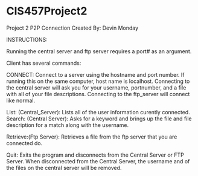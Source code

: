 # CIS457Project2
Project 2 P2P Connection
Created By: Devin Monday

INSTRUCTIONS:

Running the central server and ftp server requires a port# as an argument.

Client has several commands:

CONNECT: Connect to a server using the hostname and port number. If running this on the same computer, host name is localhost.
  Connecting to the central server will ask you for your username, portnumber, and a file with all of your file descriptions.
  Connecting to the ftp_server will connect like normal. 
  
List: (Central_Server): Lists all of the user information curently connected.
Search: (Central Server): Asks for a keyword and brings up the file and file description for a match along with the username.

Retrieve:(Ftp Server): Retrieves a file from the ftp server that you are connected do.

Quit: Exits the program and disconnects from the Central Server or FTP Server. When disconnected from the Central Server, the username 
    and of the files on the central server will be removed.
